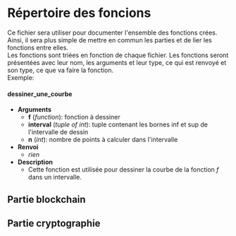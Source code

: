 # Répertoire des foncions
Ce fichier sera utiliser pour documenter l'ensemble des fonctions crées. Ainsi, il sera plus simple de mettre en commun les parties et de lier les fonctions entre elles.  
Les fonctions sont triées en fonction de chaque fichier.
Les fonctions seront présentées avec leur nom, les arguments et leur type, ce qui est renvoyé et son type, ce que va faire la fonction.  
Exemple:
#### dessiner_une_courbe
* __Arguments__
    - __f__ (_function_): fonction à dessiner
    - __interval__ (_tuple of int_): tuple contenant les bornes inf et sup de l'intervalle de dessin
    - __n__ (_int_): nombre de points à calculer dans l'intervalle
* __Renvoi__
    - _rien_
* __Description__
    - Cette fonction est utilisée pour dessiner la courbe de la fonction _f_ dans un intervalle.


## Partie blockchain


## Partie cryptographie
